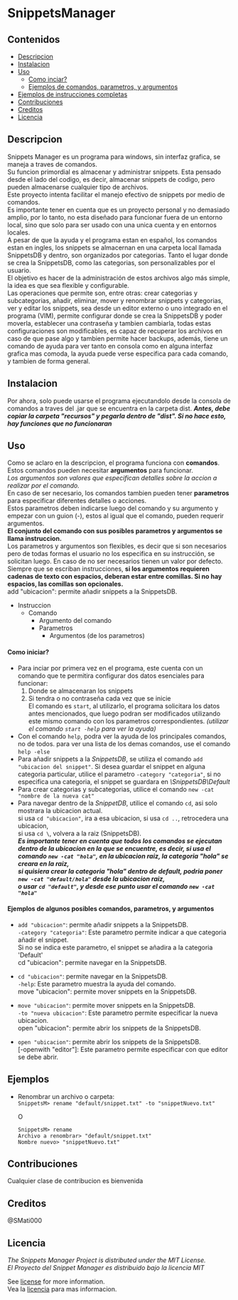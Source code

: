 # SnippetsManager
## Contenidos
* [Descripcion](https://github.com/SMati000/SnippetsManager#descripcion)
* [Instalacion](https://github.com/SMati000/SnippetsManager#instalacion)
* [Uso](https://github.com/SMati000/SnippetsManager#uso)
    * [Como inciar?](https://github.com/SMati000/SnippetsManager#como-iniciar)
    * [Ejemplos de comandos, parametros, y argumentos](https://github.com/SMati000/SnippetsManager#ejemplos-de-algunos-posibles-comandos-parametros-y-argumentos)
* [Ejemplos de instrucciones completas](https://github.com/SMati000/SnippetsManager#ejemplos)
* [Contribuciones](https://github.com/SMati000/SnippetsManager#contribuciones)
* [Creditos](https://github.com/SMati000/SnippetsManager#creditos)
* [Licencia](https://github.com/SMati000/SnippetsManager#licencia)

## Descripcion
Snippets Manager es un programa para windows, sin interfaz grafica, se maneja a traves de comandos.  
Su funcion primordial es almacenar y administrar snippets. Esta pensado desde el lado del codigo, es decir, 
almacenar snippets de codigo, pero pueden almacenarse cualquier tipo de archivos.  
Este proyecto intenta facilitar el manejo efectivo de snippets por medio de comandos.  
Es importante tener en cuenta que es un proyecto personal y no demasiado amplio, por lo tanto, no esta diseñado para
funcionar fuera de un entorno local, sino que solo para ser usado con una unica cuenta y en entornos locales.  
A pesar de que la ayuda y el programa estan en español, los comandos estan en ingles, los snippets se almacernan
en una carpeta local llamada SnippetsDB y dentro, son organizados por categorias. Tanto el lugar donde se crea la SnippetsDB,
como las categorias, son personalizables por el usuario.  
El objetivo es hacer de la administración de estos archivos algo más simple, la idea es que sea flexible y configurable.  
Las operaciones que permite son, entre otras: crear categorias y subcategorias, añadir, eliminar, mover y renombrar snippets y
categorias, ver y editar los snippets, sea desde un editor externo o uno integrado en el programa (VIM), permite
configurar donde se crea la SnippetsDB y poder moverla, establecer una contraseña y tambien cambiarla,
todas estas configuraciones son modificables, es capaz de recuperar los archivos en caso de que pase algo 
y tambien permite hacer backups, además, tiene un comando de ayuda para ver tanto en consola como en alguna interfaz 
grafica mas comoda, la ayuda puede verse especifica para cada comando, y tambien de forma general.

## Instalacion
Por ahora, solo puede usarse el programa ejecutandolo desde la consola de comandos a traves del .jar que se encuentra en la carpeta dist. **_Antes, debe copiar la carpeta "recursos" y pegarla dentro de "dist". Si no hace esto, hay funciones que no funcionaran_**

## Uso
Como se aclaro en la descripcion, el programa funciona con **comandos**. Estos comandos pueden necesitar **argumentos** para funcionar.  
*Los argumentos son valores que especifican detalles sobre la accion a realizar por el comando.*  
En caso de ser necesario, los comandos tambien pueden tener **parametros** para especificar diferentes detalles o acciones.  
Estos parametros deben indicarse luego del comando y su argumento y empezar con un guion (-), estos al igual
que el comando, pueden requerir argumentos.  
**El conjunto del comando con sus posibles parametros y argumentos se llama instruccion.**  
Los parametros y argumentos son flexibles, es decir que si son necesarios pero de todas formas el usuario no los
especifica en su instrucción, se solicitan luego. En caso de no ser necesarios tienen un valor por defecto.  
Siempre que se escriban instrucciones, **si los argumentos requieren cadenas de texto con espacios, deberan estar entre
comillas. Si no hay espacios, las comillas son opcionales.**  
add "ubicacion": permite añadir snippets a la SnippetsDB.

* Instruccion
    * Comando
        * Argumento del comando 
        * Parametros
            * Argumentos (de los parametros)
    
#### Como iniciar?
* Para inciar por primera vez en el programa, este cuenta con un comando que te permitira configurar dos datos esenciales para funcionar:  
  1. Donde se almacenaran los snippets  
  2. Si tendra o no contraseña cada vez que se inicie  
El comando es `start`, al utilizarlo, el programa solicitara los datos antes mencionados, que luego podran ser modificados utilizando este mismo comando con los parametros correspondientes. *(utilizar el comando `start -help` para ver la ayuda)* 
* Con el comando `help`, podra ver la ayuda de los principales comandos, no de todos. para ver una lista de los demas comandos, use el comando `help -else` 
* Para añadir snippets a la *SnippetsDB*, se utiliza el comando `add "ubicacion del snippet"`. Si desea guardar el snippet en alguna categoria particular, utilice el parametro `-category "categoria"`, si no especifica una categoria, el snippet se guardara en *\SnippetsDB\Default*  
* Para crear categorias y subcategorias, utilice el comando `new -cat "nombre de la nueva cat"`  
* Para navegar dentro de la *SnippetDB*, utilice el comando `cd`, asi solo mostrara la ubicacion actual.  
si usa `cd "ubicacion"`, ira a esa ubicacion, si usa `cd ..`, retrocedera una ubicacion,  
si usa `cd \`, volvera a la raiz (SnippetsDB).  
**_Es importante tener en cuenta que todos los comandos se ejecutan dentro de la ubicacion en la que se encuentre, es decir, si usa el comando `new -cat "hola"`, en la ubicacion raiz, la categoria "hola" se creara en la raiz,  
si quisiera crear la categoria "hola" dentro de default, podria poner `new -cat "default/hola"` desde la ubicacion raiz,  
o usar `cd "default"`, y desde ese punto usar el comando `new -cat "hola"`_**

#### Ejemplos de algunos posibles comandos, parametros, y argumentos
* `add "ubicacion"`: permite añadir snippets a la SnippetsDB.  
    `-category "categoria"`: Este parametro permite indicar a que categoria añadir el snippet.  
    Si no se indica este parametro, el snippet se añadira a la categoria 'Default'  
    cd "ubicacion": permite navegar en la SnippetsDB.    

* `cd "ubicacion"`: permite navegar en la SnippetsDB.  
    `-help`: Este parametro muestra la ayuda del comando.  
    move "ubicacion": permite mover snippets en la SnippetsDB.    

* `move "ubicacion"`: permite mover snippets en la SnippetsDB.  
    `-to "nueva ubicacion"`: Este parametro permite especificar la nueva ubicacion.  
    open "ubicacion": permite abrir los snippets de la SnippetsDB.    

* `open "ubicacion"`: permite abrir los snippets de la SnippetsDB.  
    [-openwith "editor"]: Este parametro permite especificar con que editor se debe abrir. 
    
## Ejemplos
* Renombrar un archivo o carpeta:  
    `SnippetsM> rename "default/snippet.txt" -to "snippetNuevo.txt"`  
      
    O  
      
    `SnippetsM> rename`  
    `Archivo a renombrar> "default/snippet.txt"`  
    `Nombre nuevo> "snippetNuevo.txt"`  

## Contribuciones
Cualquier clase de contribucion es bienvenida

## Creditos
@SMati000

## Licencia
*The Snippets Manager Project is distributed under the MIT License.*  
*El Proyecto del Snippet Manager es distribuido bajo la licencia MIT*

See [license](https://github.com/SMati000/SnippetsManager/blob/master/LICENSE.txt) for more information.  
Vea la [licencia](https://github.com/SMati000/SnippetsManager/blob/master/LICENSE.txt) para mas informacion.
